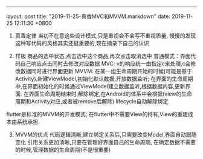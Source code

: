 ---
layout: post
title:  "2019-11-25-真香MVC和MVVM.markdown"
date:   2019-11-25 12:11:30 +0800

1. 真香定律
当初不在意这些设计模式,只是重视会不会写不重视质量,
慢慢的发现这种写代码的风格其实还挺重要的,现在摘录下自己的认识

2. 样板
商品的选中状态,点击选中这个商品,再次点击取消选中
普通模式：界面代码自己响应点击同时去修改对应数据
MVC: v的响应统一由指定c来处理,c会修改数据同时进行界面更新
MVVM:
在某一组生命周期开始的时候(可能是基于Activity),新建ViewModel,初始化默认数据,开放数据监听;
在界面的生命周期中,在界面初始化的时候通过ViewModel建立数据监听,根据数据内容,更新界面.
在界面生命周期结束时,解除绑定,在Android的体系中会根据(view的生命周期和Activity对应,或者被remove后解除)
lifecycle自动解除绑定.

flutter是标准的MVVM的开发模式;
在flutter中不需要View的持有,View的重建成本由系统承担.

3. MVVM的优点
代码逻辑清晰,建立绑定关系后,只需要改变Model,界面自动跟随变化
引用关系更加清晰,只要在管理好界面自己的生命周期,
在确定数据不需要的时候,管理数据的生命周期(不是很重要)

 
 
    